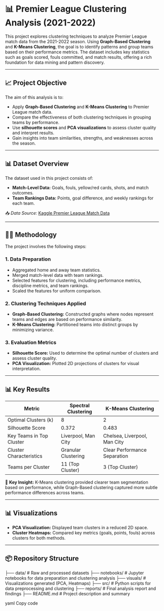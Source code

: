 # 📊 Premier League Clustering Analysis (2021-2022)

This project explores clustering techniques to analyze Premier League match data from the 2021-2022 season. Using **Graph-Based Clustering** and **K-Means Clustering**, the goal is to identify patterns and group teams based on their performance metrics. The dataset includes key statistics such as goals scored, fouls committed, and match results, offering a rich foundation for data mining and pattern discovery.

---

## 📈 Project Objective
The aim of this analysis is to:
- Apply **Graph-Based Clustering** and **K-Means Clustering** to Premier League match data.
- Compare the effectiveness of both clustering techniques in grouping teams by performance.
- Use **silhouette scores** and **PCA visualizations** to assess cluster quality and interpret results.
- Gain insights into team similarities, strengths, and weaknesses across the season.

---

## 📊 Dataset Overview
The dataset used in this project consists of:
- **Match-Level Data:** Goals, fouls, yellow/red cards, shots, and match outcomes.
- **Team Rankings Data:** Points, goal difference, and weekly rankings for each team.

📥 *Data Source:* [Kaggle Premier League Match Data](https://www.kaggle.com/datasets/evangower/premier-league-match-data)

---

## 🧑‍💻 Methodology
The project involves the following steps:

### 1. **Data Preparation**
   - Aggregated home and away team statistics.
   - Merged match-level data with team rankings.
   - Selected features for clustering, including performance metrics, discipline metrics, and team rankings.
   - Scaled the features for uniform comparison.

### 2. **Clustering Techniques Applied**
   - **Graph-Based Clustering:** Constructed graphs where nodes represent teams and edges are based on performance similarity.
   - **K-Means Clustering:** Partitioned teams into distinct groups by minimizing variance.

### 3. **Evaluation Metrics**
   - **Silhouette Score:** Used to determine the optimal number of clusters and assess cluster quality.
   - **PCA Visualization:** Plotted 2D projections of clusters for visual interpretation.

---

## 📊 Key Results
| **Metric**                    | **Spectral Clustering** | **K-Means Clustering** |
| ------------------------------ | ----------------------- | ---------------------- |
| Optimal Clusters (k)           | 8                      | 2                     |
| Silhouette Score               | 0.372                  | 0.483                 |
| Key Teams in Top Cluster       | Liverpool, Man City    | Chelsea, Liverpool, Man City |
| Cluster Characteristics        | Granular Clustering    | Clear Performance Separation |
| Teams per Cluster              | 11 (Top Cluster)       | 3 (Top Cluster)       |

📌 **Key Insight:** K-Means clustering provided clearer team segmentation based on performance, while Graph-Based clustering captured more subtle performance differences across teams.

---

## 📊 Visualizations
- **PCA Visualization:** Displayed team clusters in a reduced 2D space.
- **Cluster Heatmaps:** Compared key metrics (goals, points, fouls) across clusters for both methods.

---

## 📦 Repository Structure
├── data/ # Raw and processed datasets ├── notebooks/ # Jupyter notebooks for data preparation and clustering analysis ├── visuals/ # Visualizations generated (PCA, Heatmaps) ├── src/ # Python scripts for data preprocessing and clustering ├── reports/ # Final analysis report and findings ├── README.md # Project description and summary

yaml
Copy code
